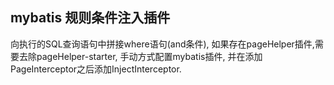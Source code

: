 ## mybatis 规则条件注入插件  
向执行的SQL查询语句中拼接where语句(and条件), 如果存在pageHelper插件,需要去除pageHelper-starter,
手动方式配置mybatis插件, 并在添加PageInterceptor之后添加InjectInterceptor.